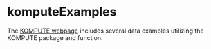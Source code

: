 # komputeExamples

The [KOMPUTE webpage](https://github.com/statsleelab/komputeExamples) includes several data examples utilizing the KOMPUTE package and function.


